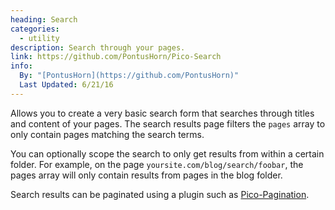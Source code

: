 ```yaml
---
heading: Search
categories:
  - utility
description: Search through your pages.
link: https://github.com/PontusHorn/Pico-Search
info:
  By: "[PontusHorn](https://github.com/PontusHorn)"
  Last Updated: 6/21/16
---
```


Allows you to create a very basic search form that searches through titles and content of your pages. The search results page filters the `pages` array to only contain pages matching the search terms.

You can optionally scope the search to only get results from within a certain folder. For example, on the page `yoursite.com/blog/search/foobar`, the pages array will only contain results from pages in the blog folder.

Search results can be paginated using a plugin such as [Pico-Pagination](#entry-pagination).
